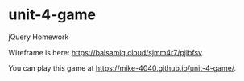 # unit-4-game
jQuery Homework

Wireframe is here: https://balsamiq.cloud/sjmm4r7/pjlbfsv

You can play this game at https://mike-4040.github.io/unit-4-game/.
